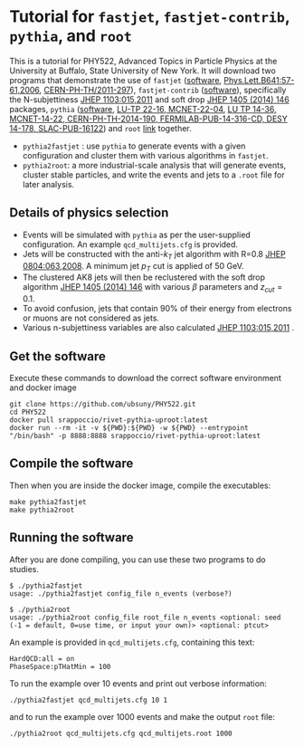 # Tutorial for `fastjet`, `fastjet-contrib`, `pythia`, and `root`


This is a tutorial for PHY522, Advanced Topics in Particle Physics at the University at Buffalo, State University of New York.
It will download two programs that demonstrate the use of
`fastjet` ([software](https://fastjet.fr), [Phys.Lett.B641:57-61,2006](https://arxiv.org/abs/hep-ph/0512210), [CERN-PH-TH/2011-297](https://arxiv.org/abs/1111.6097)),
`fastjet-contrib` ([software](https://fastjet.hepforge.org/contrib/)), specifically the N-subjettiness [JHEP 1103:015,2011](https://arxiv.org/abs/1011.2268) and soft drop [JHEP 1405 (2014) 146](https://arxiv.org/abs/1402.2657) packages, 
`pythia` ([software](https://pythia.org), [LU-TP 22-16, MCNET-22-04](https://arxiv.org/abs/2203.11601), [LU TP 14-36, MCNET-14-22, CERN-PH-TH-2014-190, FERMILAB-PUB-14-316-CD, DESY 14-178, SLAC-PUB-16122](https://arxiv.org/abs/1410.3012))
and `root` [link](https://root.cern) together.

   * `pythia2fastjet` : use `pythia` to generate events with a given configuration and cluster them with various algorithms in `fastjet`. 
   * `pythia2root`: a more industrial-scale analysis that will generate events, cluster stable particles, and write the events and jets to a `.root` file for later analysis.

## Details of physics selection

   * Events will be simulated with `pythia` as per the user-supplied configuration. An example `qcd_multijets.cfg` is provided. 
   * Jets will be constructed with the anti-$k_T$ jet algorithm with R=0.8 [JHEP 0804:063,2008](https://arxiv.org/abs/0802.1189). A minimum jet $p_T$ cut is applied of 50 GeV. 
   * The clustered AK8 jets will then be reclustered with the soft drop algorithm [JHEP 1405 (2014) 146](https://arxiv.org/abs/1402.2657) with various $\beta$ parameters and $z_{cut}=0.1$. 
   * To avoid confusion, jets that contain 90\% of their energy from electrons or muons are not considered as jets.
   * Various n-subjettiness variables are also calculated [JHEP 1103:015,2011](https://arxiv.org/abs/1011.2268) . 

## Get the software

Execute these commands to download the correct software environment and docker image

```
git clone https://github.com/ubsuny/PHY522.git
cd PHY522
docker pull srappoccio/rivet-pythia-uproot:latest
docker run --rm -it -v ${PWD}:${PWD} -w ${PWD} --entrypoint "/bin/bash" -p 8888:8888 srappoccio/rivet-pythia-uproot:latest
```

## Compile the software

Then when you are inside the docker image, compile the executables: 

```
make pythia2fastjet
make pythia2root
```

## Running the software

After you are done compiling, you can use these two programs to do studies.


```
$ ./pythia2fastjet                     
usage: ./pythia2fastjet config_file n_events (verbose?)
```

```
$ ./pythia2root
usage: ./pythia2root config_file root_file n_events <optional: seed (-1 = default, 0=use time, or input your own)> <optional: ptcut>
```


An example is provided in `qcd_multijets.cfg`, containing this text:

```
HardQCD:all = on
PhaseSpace:pTHatMin = 100
```

To run the example over 10 events and print out verbose information:

```
./pythia2fastjet qcd_multijets.cfg 10 1
```

and to run the example over 1000 events and make the output `root` file:


```
./pythia2root qcd_multijets.cfg qcd_multijets.root 1000
```

